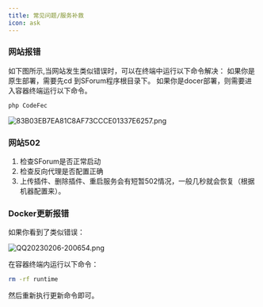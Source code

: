 ```yaml
---
title: 常见问题/服务补救
icon: ask
---
```


### 网站报错
如下图所示,当网站发生类似错误时，可以在终端中运行以下命令解决：
如果你是原生部署，需要先cd 到SForum程序根目录下。
如果你是docer部署，则需要进入容器终端运行以下命令。
```bash
php CodeFec
```

![83B03EB7EA81C8AF73CCCE01337E6257.png](/images/83B03EB7EA81C8AF73CCCE01337E6257.png)

### 网站502
1. 检查SForum是否正常启动
2. 检查反向代理是否配置正确
3. 上传插件、删除插件、重启服务会有短暂502情况，一般几秒就会恢复（根据机器配置来）。

### Docker更新报错
如果你看到了类似错误：

![QQ20230206-200654.png](/images/QQ20230206-200654.png)

在容器终端内运行以下命令：
```bash
rm -rf runtime
```
然后重新执行更新命令即可。